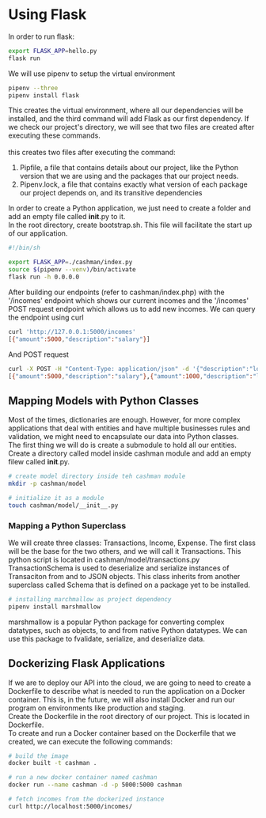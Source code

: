 # Using Flask

In order to run flask:
```bash
export FLASK_APP=hello.py
flask run
```

We will use pipenv to setup the virtual environment
```bash
pipenv --three
pipenv install flask
```
This creates the virtual environment, where all our dependencies will be installed, and the third command will add Flask as our first dependency. If we check our project's directory,
we will see that two files are created after executing these commands.<br><br>
this creates two files after executing the command:
1. Pipfile, a file that contains details about our project, like the Python version that we are using and the packages that our project needs.
2. Pipenv.lock, a file that contains exactly what version of each package our project depends on, and its transitive dependencies

In order to create a Python application, we just need to create a folder and add an empty file called __init__.py to it.<br>
In the root directory, create bootstrap.sh. This file will facilitate the start up of our application.
```bash
#!/bin/sh

export FLASK_APP=./cashman/index.py
source $(pipenv --venv)/bin/activate
flask run -h 0.0.0.0
```

After building our endpoints (refer to cashman/index.php) with the '/incomes' endpoint which shows our current incomes and the '/incomes' POST request endpoint which allows us to add new incomes. We can query the endpoint using curl
```bash
curl 'http://127.0.0.1:5000/incomes'
[{"amount":5000,"description":"salary"}]
```
And POST request
```bash
curl -X POST -H "Content-Type: application/json" -d '{"description":"lottery","amount":1000}' 'http://127.0.0.1:5000/incomes'
[{"amount":5000,"description":"salary"},{"amount":1000,"description":"lottery"}]
```

## Mapping Models with Python Classes
Most of the times, dictionaries are enough. However, for more complex applications that deal with entities and have multiple businesses rules and validation, we might need to encapsulate our data into Python classes.<br>
The first thing we will do is create a submodule to hold all our entities. Create a directory called model inside cashman module and add an empty filew called __init__.py.
```bash
# create model directory inside teh cashman module
mkdir -p cashman/model

# initialize it as a module
touch cashman/model/__init__.py

```

### Mapping a Python Superclass
We will create three classes: Transactions, Income, Expense. The first class will be the base for the two others, and we will call it Transactions. This python script is located in cashman/model/transactions.py<br>
TransactionSchema is used to deserialize and serialize instances of Transaciton from and to JSON objects. This class inherits from another superclass called Schema that is defined on a package yet to be installed.
```bash
# installing marchmallow as project dependency
pipenv install marshmallow
```
marshmallow is a popular Python package for converting complex datatypes, such as objects, to and from native Python datatypes. We can use this package to fvalidate, serialize, and deserialize data.<br>

## Dockerizing Flask Applications
If we are to deploy our API into the cloud, we are going to need to create a Dockerfile to describe what is needed to run the application on a Docker container. This is, in the future, we will also install Docker and run our program on environments like production and staging.<br>
Create the Dockerfile in the root directory of our project. This is located in Dockerfile.<br>
To create and run a Docker container based on the Dockerfile that we created, we can execute the following commands:
```bash
# build the image
docker built -t cashman .

# run a new docker container named cashman
docker run --name cashman -d -p 5000:5000 cashman

# fetch incomes from the dockerized instance
curl http://localhost:5000/incomes/
```
